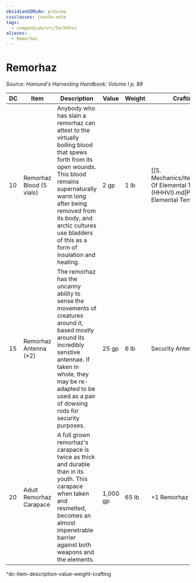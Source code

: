 ```yaml
---
obsidianUIMode: preview
cssclasses: json5e-note
tags:
  - compendium/src/5e/hhhvi
aliases:
  - Remorhaz
---
```

# Remorhaz
*Source: Hamund's Harvesting Handbook: Volume I p. 89* 

| DC | Item | Description | Value | Weight | Crafting |
|----|------|-------------|-------|--------|----------|
| 10 | Remorhaz Blood (5 vials) | Anybody who has slain a remorhaz can attest to the virtually boiling blood that spews forth from its open wounds. This blood remains supernaturally warm long after being removed from its body, and arctic cultures use bladders of this as a form of insulation and heating. | 2 gp | 1 lb | [[5. Mechanics/Items/Potion Of Elemental Tempering (HHHVI).md\|Potion of Elemental Tempering]] |
| 15 | Remorhaz Antenna (×2) | The remorhaz has the uncanny ability to sense the movements of creatures around it, based mostly around its incredibly senstive antennae. If taken in whole, they may be re-adapted to be used as a pair of dowsing rods for security purposes. | 25 gp | 6 lb | Security Antenna |
| 20 | Adult Remorhaz Carapace | A full grown remorhaz's carapace is twice as thick and durable than in its youth. This carapace when taken and resmelted, becomes an almost impenetrable barrier against both weapons and the elements. | 1,000 gp | 65 lb | +1 Remorhaz Plate |
^dc-item-description-value-weight-crafting
